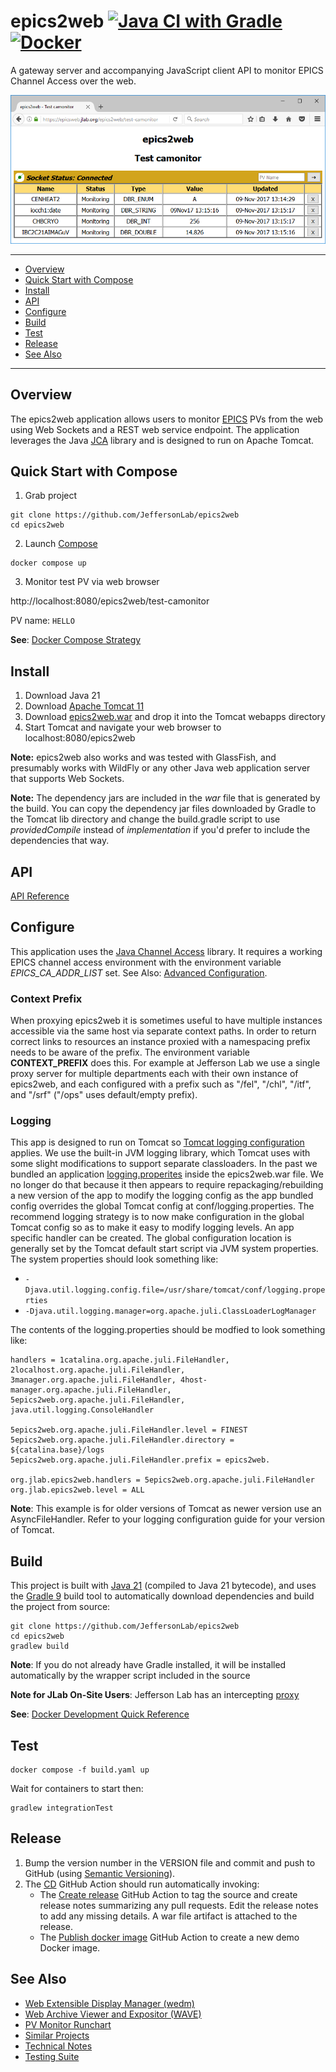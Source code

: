 # epics2web [![Java CI with Gradle](https://github.com/JeffersonLab/epics2web/actions/workflows/ci.yaml/badge.svg)](https://github.com/JeffersonLab/epics2web/actions/workflows/ci.yaml) [![Docker](https://img.shields.io/docker/v/jeffersonlab/epics2web?sort=semver&label=DockerHub)](https://hub.docker.com/r/jeffersonlab/epics2web)
A gateway server and accompanying JavaScript client API to monitor EPICS Channel Access over the web.

![MonitorTest](https://github.com/JeffersonLab/epics2web/raw/main/doc/img/MonitorTest.png?raw=true "MonitorTest")

---
- [Overview](https://github.com/JeffersonLab/epics2web#overview)
- [Quick Start with Compose](https://github.com/JeffersonLab/epics2web#quick-start-with-compose)
- [Install](https://github.com/JeffersonLab/epics2web#build)
- [API](https://github.com/JeffersonLab/epics2web#api)
- [Configure](https://github.com/JeffersonLab/epics2web#configure)
- [Build](https://github.com/JeffersonLab/epics2web#build) 
- [Test](https://github.com/JeffersonLab/epics2web#test)
- [Release](https://github.com/JeffersonLab/epics2web#release)
- [See Also](https://github.com/JeffersonLab/epics2web#see-also)
---

## Overview
The epics2web application allows users to monitor [EPICS](https://epics-controls.org/) PVs from the web using Web Sockets and a REST web service endpoint.  The application leverages the Java [JCA](https://github.com/epics-base/jca) library and is designed to run on Apache Tomcat.

## Quick Start with Compose 
1. Grab project
```
git clone https://github.com/JeffersonLab/epics2web
cd epics2web
```
2. Launch [Compose](https://github.com/docker/compose)
```
docker compose up
```
3. Monitor test PV via web browser   

http://localhost:8080/epics2web/test-camonitor

PV name: `HELLO`

**See**: [Docker Compose Strategy](https://gist.github.com/slominskir/a7da801e8259f5974c978f9c3091d52c)

## Install
   1. Download Java 21
   1. Download [Apache Tomcat 11](http://tomcat.apache.org/)
   1. Download [epics2web.war](https://github.com/JeffersonLab/epics2web/releases) and drop it into the Tomcat webapps directory
   1. Start Tomcat and navigate your web browser to localhost:8080/epics2web

**Note:** epics2web also works and was tested with GlassFish, and presumably works with WildFly or any other Java web application server that supports Web Sockets.

**Note:** The dependency jars are included in the _war_ file that is generated by the build.  You can copy the dependency jar files downloaded by Gradle to the Tomcat lib directory and change the build.gradle script to use _providedCompile_ instead of _implementation_ if you'd prefer to include the dependencies that way.

## API

[API Reference](https://github.com/JeffersonLab/epics2web/wiki/API-Reference)

## Configure

This application uses the [Java Channel Access](https://github.com/epics-base/jca) library.   It requires a working EPICS channel access environment with the environment variable *EPICS_CA_ADDR_LIST* set.  See Also: [Advanced Configuration](https://github.com/JeffersonLab/epics2web/wiki/Advanced-Configuration).

### Context Prefix
When proxying epics2web it is sometimes useful to have multiple instances accessible via the same host via separate context paths.  In order to return correct links to resources an instance proxied with a namespacing prefix needs to be aware of the prefix.  The environment variable **CONTEXT_PREFIX** does this.  For example at Jefferson Lab we use a single proxy server for multiple departments each with their own instance of epics2web, and each configured with a prefix such as "/fel", "/chl", "/itf", and "/srf" ("/ops" uses default/empty prefix).


### Logging
This app is designed to run on Tomcat so [Tomcat logging configuration](https://tomcat.apache.org/tomcat-9.0-doc/logging.html) applies.  We use the built-in JVM logging library, which Tomcat uses with some slight modifications to support separate classloaders.  In the past we bundled an application [logging.properites](https://github.com/JeffersonLab/epics2web/blob/956894699ef1b303907a04720aeb50260ffa72b1/src/main/resources/logging.properties) inside the epics2web.war file.  We no longer do that because it then appears to require repackaging/rebuilding a new version of the app to modify the logging config as the app bundled config overrides the global Tomcat config at conf/logging.properties.  The recommend logging strategy is to now make configuration in the global Tomcat config so as to make it easy to modify logging levels.  An app specific handler can be created.  The global configuration location is generally set by the Tomcat default start script via JVM system properties.  The system properties should look something like: 
- `-Djava.util.logging.config.file=/usr/share/tomcat/conf/logging.properties`
- `-Djava.util.logging.manager=org.apache.juli.ClassLoaderLogManager`

The contents of the logging.properties should be modfied to look something like:
```
handlers = 1catalina.org.apache.juli.FileHandler, 2localhost.org.apache.juli.FileHandler, 3manager.org.apache.juli.FileHandler, 4host-manager.org.apache.juli.FileHandler, 5epics2web.org.apache.juli.FileHandler, java.util.logging.ConsoleHandler

5epics2web.org.apache.juli.FileHandler.level = FINEST
5epics2web.org.apache.juli.FileHandler.directory = ${catalina.base}/logs
5epics2web.org.apache.juli.FileHandler.prefix = epics2web.

org.jlab.epics2web.handlers = 5epics2web.org.apache.juli.FileHandler
org.jlab.epics2web.level = ALL
```

**Note**: This example is for older versions of Tomcat as newer version use an AsyncFileHandler.  Refer to your logging configuration guide for your version of Tomcat.

## Build
This project is built with [Java 21](https://adoptium.net/) (compiled to Java 21 bytecode), and uses the [Gradle 9](https://gradle.org/) build tool to automatically download dependencies and build the project from source:

```
git clone https://github.com/JeffersonLab/epics2web
cd epics2web
gradlew build
```
**Note**: If you do not already have Gradle installed, it will be installed automatically by the wrapper script included in the source

**Note for JLab On-Site Users**: Jefferson Lab has an intercepting [proxy](https://gist.github.com/slominskir/92c25a033db93a90184a5994e71d0b78)

**See**: [Docker Development Quick Reference](https://gist.github.com/slominskir/a7da801e8259f5974c978f9c3091d52c#development-quick-reference)

## Test
```
docker compose -f build.yaml up
```
Wait for containers to start then:
```
gradlew integrationTest
```
## Release
1. Bump the version number in the VERSION file and commit and push to GitHub (using [Semantic Versioning](https://semver.org/)).
2. The [CD](https://github.com/JeffersonLab/epics2web/blob/main/.github/workflows/cd.yaml) GitHub Action should run automatically invoking:
    - The [Create release](https://github.com/JeffersonLab/java-workflows/blob/main/.github/workflows/gh-release.yaml) GitHub Action to tag the source and create release notes summarizing any pull requests.   Edit the release notes to add any missing details.  A war file artifact is attached to the release.
    - The [Publish docker image](https://github.com/JeffersonLab/container-workflows/blob/main/.github/workflows/docker-publish.yaml) GitHub Action to create a new demo Docker image.

## See Also
- [Web Extensible Display Manager (wedm)](https://github.com/JeffersonLab/wedm)
- [Web Archive Viewer and Expositor (WAVE)](https://github.com/JeffersonLab/wave)
- [PV Monitor Runchart](https://github.com/JeffersonLab/runchart)
- [Similar Projects](https://github.com/JeffersonLab/epics2web/wiki/Similar-Projects)
- [Technical Notes](https://github.com/JeffersonLab/epics2web/wiki/Technical-Notes)
- [Testing Suite](https://github.com/JeffersonLab/jca-test-suite)
